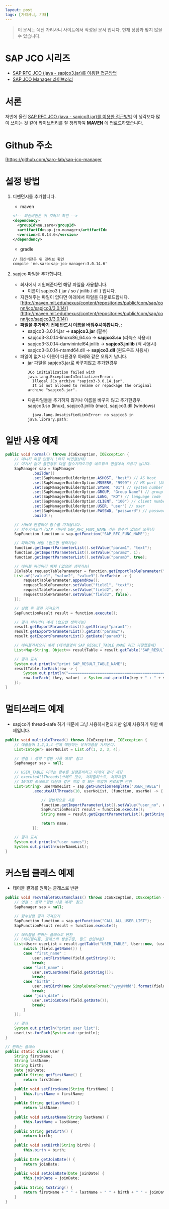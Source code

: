 ```yaml
---
layout: post
tags: [가리사니, 기타]
---
```


> 이 문서는 예전 가리사니 사이트에서 작성된 문서 입니다.
현재 상황과 맞지 않을 수 있습니다.


# SAP JCO 시리즈
- [SAP RFC JCO (java - sapjco3.jar)를 이용한 접근방법](/lab?topicId=347)
- [SAP JCO Manager 라이브러리](/lab?topicId=352)

# 서론
저번에 올린 [SAP RFC JCO (java - sapjco3.jar)를 이용한 접근방법](https://gs.saro.me/lab?topicId=347) 이 생각보다 많이 쓰이는 것 같아 라이브러리를 잘 정리하여 **MAVEN** 에 업로드하였습니다.

# Github 주소
[https://github.com/saro-lab/sap-jco-manager

# 설정 방법
1. 디팬던시를 추가합니다.
    - maven
    ``` xml
    <!-- 최신버전은 위 깃허브 확인 -->
    <dependency>
      <groupId>me.saro</groupId>
      <artifactId>sap-jco-manager</artifactId>
      <version>3.0.14.6</version>
    </dependency>
    ```
    - gradle

    ```
    // 최신버전은 위 깃허브 확인
	compile 'me.saro:sap-jco-manager:3.0.14.6'
    ```
2. sapjco 파일을 추가합니다.
    - 회사에서 지원해준다면 해당 파일을 사용합니다.
        - 이름이 sapjco3 ( jar / so / jnilib / dll ) 입니다.
    - 지원해주는 파일이 없다면 아래에서 파일을 다운로드합니다.
        [http://maven.mit.edu/nexus/content/repositories/public/com/sap/conn/jco/sapjco3/3.0.14/](http://maven.mit.edu/nexus/content/repositories/public/com/sap/conn/jco/sapjco3/3.0.14/)
    - **파일을 추가하기 전에 반드시 이름을 바꿔주셔야합니다. :**
        - sapjco3-3.0.14.jar -> **sapjco3.jar** (필수)
        - sapjco3-3.0.14-linuxx86_64.so -> **sapjco3.so** (리눅스 사용시)
        - sapjco3-3.0.14-darwinintel64.jnilib -> **sapjco3.jnilib** (맥 사용시)
        - sapjco3-3.0.14-ntamd64.dll -> **sapjco3.dll** (윈도우즈 사용시)
    - 파일이 없거나 이름이 다른경우 아래와 같은 오류기 납니다.
      - jar 파일을 sapjco3.jar로 바꾸지않고 추가한경우
        ``` shell
        JCo initialization failed with java.lang.ExceptionInInitializerError:
          Illegal JCo archive "sapjco3-3.0.14.jar".
          It is not allowed to rename or repackage the original archive "sapjco3.jar".
        ```
      - 다음파일들을 추가하지 않거나 이름을 바꾸지 않고 추가한경우.
          sapjco3.so (linux), sapjco3.jnilib (mac), sapjco3.dll (windows)
        ``` shell
          java.lang.UnsatisfiedLinkError: no sapjco3 in java.library.path:
        ```

# 일반 사용 예제
``` java
public void normal() throws JCoException, IOException {
    // 매니저 파일 만들기 (아직 비연결상태)
    // 여기서 값이 틀린경우 다음 함수가져오기중 네트워크 연결에서 오류가 납니다.
    SapManager sap = SapManager
            .builder()
            .set(SapManagerBuilderOption.ASHOST, "host") // AS host
            .set(SapManagerBuilderOption.MSSERV, "9999") // MS port [AS, MS is MSSERV, GW is JCO_GWSERV]
            .set(SapManagerBuilderOption.SYSNR, "01") // system number
            .set(SapManagerBuilderOption.GROUP, "Group Name") // group
            .set(SapManagerBuilderOption.LANG, "KO") // language code
            .set(SapManagerBuilderOption.CLIENT, "100") // client number
            .set(SapManagerBuilderOption.USER, "user") // user
            .set(SapManagerBuilderOption.PASSWD, "password") // password
            .build();

    // 서버에 연결되어 함수를 가져옵니다.
    // 함수가져오기 (SAP 서버에 SAP_RFC_FUNC_NAME 라는 함수가 없으면 오류남)
    SapFunction function = sap.getFunction("SAP_RFC_FUNC_NAME");

    // 파라미터 세팅 (없으면 생략가능)
    function.getImportParameterList().setValue("param1", "text");
    function.getImportParameterList().setValue("param2", 1);
    function.getImportParameterList().setValue("param3", true);

    // 테이블 파라미터 예제 (없으면 생략가능)
    JCoTable requestTableParameter = function.getImportTableParameter("param4");
    List.of("value1", "value2", "value3").forEach(e -> {
        requestTableParameter.appendRow();
        requestTableParameter.setValue("field1", "text");
        requestTableParameter.setValue("field2", e);
        requestTableParameter.setValue("field3", false);
    });

    // 실행 후 결과 가져오기
    SapFunctionResult result = function.execute();

    // 결과 파라미터 예제 (없으면 생략가능)
    result.getExportParameterList().getString("param1");
    result.getExportParameterList().getInt("param2");
    result.getExportParameterList().getDate("param3");

    // 테이블가져오기 예제 (테이블명이 SAP_RESULT_TABLE_NAME 라고 가정했을때)
    List<Map<String, Object>> resultTable = result.getTable("SAP_RESULT_TABLE_NAME");

    // 결과 표시
    System.out.println("print SAP_RESULT_TABLE_NAME");
    resultTable.forEach(row -> {
        System.out.println("=============================================");
        row.forEach( (key, value) -> System.out.println(key + " : " + value) );
    });
}

```
# 멀티쓰레드 예제
- sapjco가 thread-safe 하기 때문에 그냥 사용하시면되지만 쉽게 사용하기 위한 예제입니다.
``` java
public void multipleThread() throws JCoException, IOException {
    // 예를들어 1,2,3,4 번에 해당하는 유저이름을 가져온다.
    List<Integer> userNoList = List.of(1, 2, 3, 4);

    // 연결 : 생략 "일반 사용 예제" 참고
    SapManager sap = null;

    // USER_TABLE 이라는 함수를 실행준비하고 아래와 같이 세팅
    // executeAllThreads(쓰레드 갯수, 처리할리스트, 처리과정)
    // 10개의 쓰레드로 다음과 같은 작업 후 모든 작업이 완료되면 반환
    List<String> userNameList = sap.getFunctionTemplate("USER_TABLE")
            .executeAllThreads(10, userNoList, (function, userNo) -> {

                // 일반적으로 사용
                function.getImportParameterList().setValue("user_no", userNo);
                SapFunctionResult result = function.execute();
                String name = result.getExportParameterList().getString("USER_NAME");

                return name;
            });

    // 결과 표시
    System.out.println("user names");
    System.out.println(userNameList);
}
```
# 커스텀 클래스 예제
- 테이블 결과를 원하는 클래스로 반환
``` java
public void recvTableToCustomClass() throws JCoException, IOException {
    // 연결 : 생략 "일반 사용 예제" 참고
    SapManager sap = null;

    // 함수실행 결과 가져오기
    SapFunction function = sap.getFunction("CALL_ALL_USER_LIST");
    SapFunctionResult result = function.execute();

    // 테이블을 원하는 클래스로 변환
    // (테이블이름, 클래스의 생성구문, 필드 삽입부분)
    List<User> userList = result.getTable("USER_TABLE", User::new, (user, field) -> {
        switch (field.getName()) {
        case "first_name" :
            user.setFirstName(field.getString());
            break;
        case "last_name" :
            user.setLastName(field.getString());
            break;
        case "birth" :
            user.setBirth(new SimpleDateFormat("yyyyMMdd").format(field.getDate()));
            break;
        case "join_date" :
            user.setJoinDate(field.getDate());
            break;
        }
    });

    // 결과
    System.out.println("print user list");
    userList.forEach(System.out::println);
}

// 원하는 클래스
public static class User {
    String firstName;
    String lastName;
    String birth;
    Date joinDate;
    public String getFirstName() {
        return firstName;
    }
    public void setFirstName(String firstName) {
        this.firstName = firstName;
    }
    public String getLastName() {
        return lastName;
    }
    public void setLastName(String lastName) {
        this.lastName = lastName;
    }
    public String getBirth() {
        return birth;
    }
    public void setBirth(String birth) {
        this.birth = birth;
    }
    public Date getJoinDate() {
        return joinDate;
    }
    public void setJoinDate(Date joinDate) {
        this.joinDate = joinDate;
    }
    public String toString() {
        return firstName + " " + lastName + " " + birth + " " + joinDate;
    }
}

```